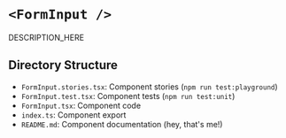 # `<FormInput />`

DESCRIPTION_HERE

## Directory Structure

- `FormInput.stories.tsx`: Component stories (`npm run test:playground`)
- `FormInput.test.tsx`: Component tests (`npm run test:unit`)
- `FormInput.tsx`: Component code
- `index.ts`: Component export
- `README.md`: Component documentation (hey, that's me!)
